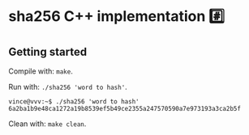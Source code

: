 # sha256 C++ implementation :hash:

## Getting started

Compile with: `make`.

Run with: `./sha256 'word to hash'`.

```console
vince@vvv:~$ ./sha256 'word to hash'
6a2ba1b9e48ca1272a19b8539ef5b49ce2355a247570590a7e973193a3ca2b5f
```

Clean with: `make clean`.
